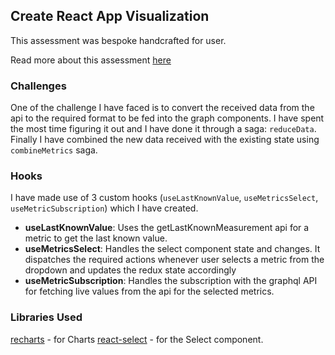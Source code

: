 ## Create React App Visualization

This assessment was bespoke handcrafted for user.

Read more about this assessment [here](https://react.eogresources.com)

### Challenges

One of the challenge I have faced is to convert the received data from the api to the required format to be fed into the graph components. I have spent the most time figuring it out and I have done it through a saga: `reduceData`. Finally I have combined the new data received with the existing state using `combineMetrics` saga.

### Hooks

I have made use of 3 custom hooks (`useLastKnownValue`, `useMetricsSelect`, `useMetricSubscription`) which I have created.

- **useLastKnownValue**: Uses the getLastKnownMeasurement api for a metric to get the last known value.
- **useMetricsSelect**: Handles the select component state and changes. It dispatches the required actions whenever user selects a metric from the dropdown and updates the redux state accordingly
- **useMetricSubscription**: Handles the subscription with the graphql API for fetching live values from the api for the selected metrics.

### Libraries Used

[recharts](https://github.com/recharts/recharts) - for Charts
[react-select](https://github.com/JedWatson/react-select) - for the Select component.